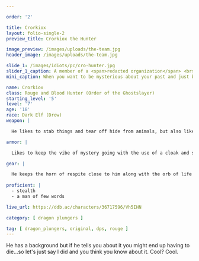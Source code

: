 ```yaml
---

order: '2'

title: Crorkiox
layout: folio-single-2
preview_title: Crorkiox the Hunter

image_preview: /images/uploads/the-team.jpg
header_image: /images/uploads/the-team.jpg

slide_1: /images/idiots/pc/cro-hunter.jpg
slider_1_caption: A member of a <span>redacted organization</span> <br>that is on a <span>redacted mission</span>
mini_caption: When you want to be mysterious about your past and just be sneaky and hidden among the shadows

name: Crorkiox
class: Rouge and Blood Hunter (Order of the Ghostslayer)
starting_level: '5'
level: '7'
age: '18'
race: Dark Elf (Drow)
weapon: |

  He likes to stab things and tear off hide from animals, but also likes to shoot an arrow from the shadows in case he needs to be in the background and hunt in the shadows. Always looking to get in a sneak attack or two and stay in the shadows. Currently the holder of the Bow of the High Lord and loving to pin targets against the walls or whatever object is around.

armor: |

  Likes to keep the vibe of mystery going with the use of a cloak and some studded leather armor. Made some fire guantlets out of a fire rat named Gary, named after the Ranger of the Adventures Guild - snitching - brother.

gear: |

  He keeps the horn of respite close to him along with the orb of life to be used whenver he gets low on health. He has his Adventures Guild emblem attached to him but not out in the open. Still wanting others to not know that he is part of a group and a leader of his own pack.
  
proficient: |
  - stealth
  - a man of few words

live_url: https://ddb.ac/characters/36717596/Vh5IHN

category: [ dragon plungers ]

tag: [ dragon_plungers, original, dps, rouge ] 
---
```


He has a background but if he tells you about it you might end up having to die...so let's just say I did and you think you know about it. Cool? Cool.